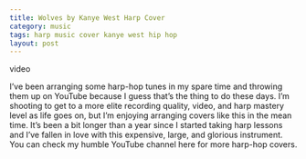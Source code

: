 ```yaml
---
title: Wolves by Kanye West Harp Cover
category: music
tags: harp music cover kanye west hip hop
layout: post
---
```


video

I’ve been arranging some harp-hop tunes in my spare time and throwing them up on YouTube because I guess that’s the thing to do these days. I’m shooting to get to a more elite recording quality, video, and harp mastery level as life goes on, but I’m enjoying arranging covers like this in the mean time. It’s been a bit longer than a year since I started taking harp lessons and I’ve fallen in love with this expensive, large, and glorious instrument. You can check my humble YouTube channel here for more harp-hop covers.
